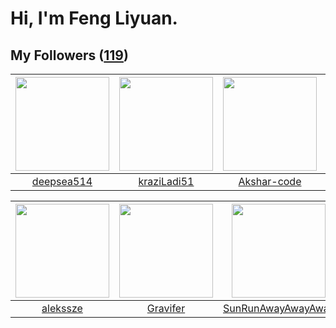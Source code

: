 # Hi, I'm Feng Liyuan.

## My Followers ([119](https://github.com/SunRunAway?tab=followers))

| <img src="https://avatars.githubusercontent.com/u/74522790?v=4" width="150" height="150" /> | <img src="https://avatars.githubusercontent.com/u/120910584?v=4" width="150" height="150" /> | <img src="https://avatars.githubusercontent.com/u/59618640?v=4" width="150" height="150" /> | <img src="https://avatars.githubusercontent.com/u/55898975?v=4" width="150" height="150" /> |
| :-----------------------------------------------------------------------------------------: | :------------------------------------------------------------------------------------------: | :-----------------------------------------------------------------------------------------: | :-----------------------------------------------------------------------------------------: |
|                         [deepsea514](https://github.com/deepsea514)                         |                         [kraziLadi51](https://github.com/kraziLadi51)                        |                        [Akshar-code](https://github.com/Akshar-code)                        |                             [mitghi](https://github.com/mitghi)                             |

| <img src="https://avatars.githubusercontent.com/u/65283311?v=4" width="150" height="150" /> | <img src="https://avatars.githubusercontent.com/u/44160838?v=4" width="150" height="150" /> | <img src="https://avatars.githubusercontent.com/u/51537937?v=4" width="150" height="150" /> | <img src="https://avatars.githubusercontent.com/u/50138288?v=4" width="150" height="150" /> |
| :-----------------------------------------------------------------------------------------: | :-----------------------------------------------------------------------------------------: | :-----------------------------------------------------------------------------------------: | :-----------------------------------------------------------------------------------------: |
|                           [alekssze](https://github.com/alekssze)                           |                           [Gravifer](https://github.com/Gravifer)                           |                 [SunRunAwayAwayAway](https://github.com/SunRunAwayAwayAway)                 |                       [xuhuifang996](https://github.com/xuhuifang996)                       |